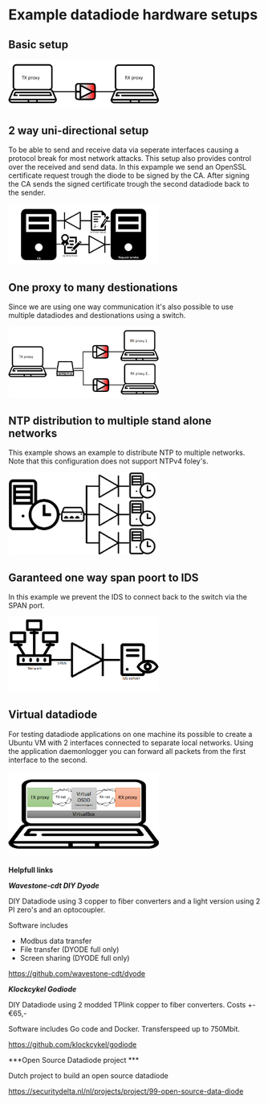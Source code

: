 # Example datadiode hardware setups

## Basic setup

<img src="img_simple_datadiode_setup.png" width=300>

## 2 way uni-directional setup

To be able to send and receive data via seperate interfaces causing a protocol break for most network attacks. This setup also provides control over the received and send data.
In this expample we send an OpenSSL certificate request trough the diode to be signed by the CA. After signing the CA sends the signed certificate trough the second datadiode back to the sender.

<img src="img_2_way_datadiode_setup.png" width=300>

## One proxy to many destionations

Since we are using one way communication it's also possible to use multiple datadiodes and destionations using a switch.

<img src="img_one_to_many_datadiode_setup.png" width=300>

## NTP distribution to multiple stand alone networks

This example shows an example to distribute NTP to multiple networks. Note that this configuration does not support NTPv4 foley's.

<img src="img_NTP_timeserver_to_multiple_networks.png" width=300>

## Garanteed one way span poort to IDS

In this example we prevent the IDS to connect back to the switch via the SPAN port.

<img src="img_span_port_with_diode.png" width=300>

## Virtual datadiode

For testing datadiode applications on one machine its possible to create a Ubuntu VM with 2 interfaces connected to separate local networks.
Using the application daemonlogger you can forward all packets from the first interface to the second.

<img src="img_virtual_datadiode_setup.png" width=300>

**Helpfull links**

***Wavestone-cdt DIY Dyode*** 

DIY Datadiode using 3 copper to fiber converters and a light version using 2 PI zero's and an optocoupler.

Software includes
* Modbus data transfer
* File transfer (DYODE full only)
* Screen sharing (DYODE full only)

https://github.com/wavestone-cdt/dyode 

***Klockcykel Godiode***

DIY Datadiode using 2 modded TPlink copper to fiber converters. Costs +- €65,-

Software includes Go code and Docker. Transferspeed up to 750Mbit.

https://github.com/klockcykel/godiode 

***Open Source Datadiode project ***

Dutch project to build an open source datadiode

https://securitydelta.nl/nl/projects/project/99-open-source-data-diode 
